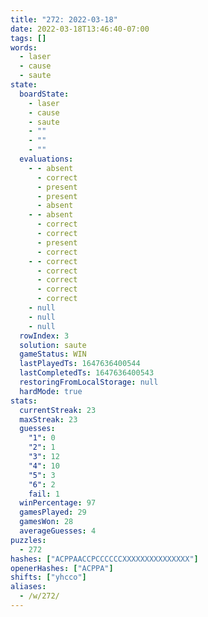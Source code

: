 ```yaml
---
title: "272: 2022-03-18"
date: 2022-03-18T13:46:40-07:00
tags: []
words:
  - laser
  - cause
  - saute
state:
  boardState:
    - laser
    - cause
    - saute
    - ""
    - ""
    - ""
  evaluations:
    - - absent
      - correct
      - present
      - present
      - absent
    - - absent
      - correct
      - correct
      - present
      - correct
    - - correct
      - correct
      - correct
      - correct
      - correct
    - null
    - null
    - null
  rowIndex: 3
  solution: saute
  gameStatus: WIN
  lastPlayedTs: 1647636400544
  lastCompletedTs: 1647636400543
  restoringFromLocalStorage: null
  hardMode: true
stats:
  currentStreak: 23
  maxStreak: 23
  guesses:
    "1": 0
    "2": 1
    "3": 12
    "4": 10
    "5": 3
    "6": 2
    fail: 1
  winPercentage: 97
  gamesPlayed: 29
  gamesWon: 28
  averageGuesses: 4
puzzles:
  - 272
hashes: ["ACPPAACCPCCCCCCXXXXXXXXXXXXXXX"]
openerHashes: ["ACPPA"]
shifts: ["yhcco"]
aliases:
  - /w/272/
---
```

<!-- more -->
